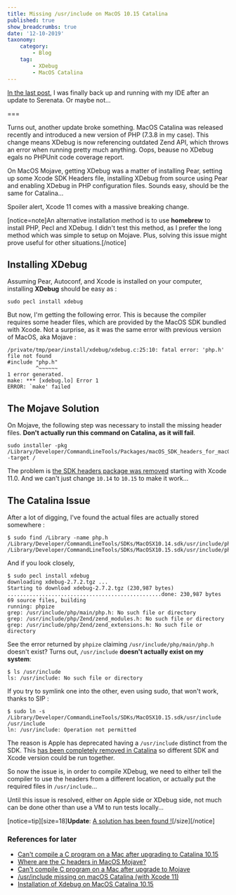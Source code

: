 ```yaml
---
title: Missing /usr/include on MacOS 10.15 Catalina
published: true
show_breadcrumbs: true
date: '12-10-2019'
taxonomy:
    category:
        - Blog
    tag:
        - XDebug
        - MacOS Catalina
---
```


[In the last post](/blog/serenata-phpstan), I was finally back up and running with my IDE after an update to Serenata. Or maybe not...

===

Turns out, another update broke something. MacOS Catalina was released recently and introduced a new version of PHP (7.3.8 in my case). This change means XDebug is now referencing outdated Zend API, which throws an error when running pretty much anything. Oops, beause no XDebug egals no PHPUnit code coverage report.

On MacOS Mojave, getting XDebug was a matter of installing Pear, setting up some Xcode SDK Headers file, installing XDebug from source using Pear and enabling XDebug in PHP configuration files. Sounds easy, should be the same for Catalina...

Spoiler alert, Xcode 11 comes with a massive breaking change.

[notice=note]An alternative installation method is to use **homebrew** to install PHP, Pecl and XDebug. I didn't test this method, as I prefer the long method which was simple to setup on Mojave. Plus, solving this issue might prove useful for other situations.[/notice]


## Installing XDebug

Assuming Pear, Autoconf, and Xcode is installed on your computer, installing **XDebug** should be easy as :

```
sudo pecl install xdebug
```

But now, I'm getting the following error. This is because the compiler requires some header files, which are provided by the MacOS SDK bundled with Xcode. Not a surprise, as it was the same error with previous version of MacOS, aka Mojave :

```
/private/tmp/pear/install/xdebug/xdebug.c:25:10: fatal error: 'php.h' file not found
#include "php.h"
         ^~~~~~~
1 error generated.
make: *** [xdebug.lo] Error 1
ERROR: `make' failed
```

## The Mojave Solution

On Mojave, the following step was necessary to install the missing header files. **Don't actually run this command on Catalina, as it will fail**.

```
sudo installer -pkg /Library/Developer/CommandLineTools/Packages/macOS_SDK_headers_for_macOS_10.14.pkg -target /
```

The problem is [the SDK headers package was removed](https://apple.stackexchange.com/q/372032) starting with Xcode 11.0. And we can't just change `10.14` to `10.15` to make it work...

## The Catalina Issue

After a lot of digging, I've found the actual files are actually stored somewhere :

```
$ sudo find /Library -name php.h
/Library/Developer/CommandLineTools/SDKs/MacOSX10.14.sdk/usr/include/php/main/php.h
/Library/Developer/CommandLineTools/SDKs/MacOSX10.15.sdk/usr/include/php/main/php.h
```

And if you look closely,

```
$ sudo pecl install xdebug
downloading xdebug-2.7.2.tgz ...
Starting to download xdebug-2.7.2.tgz (230,987 bytes)
.................................................done: 230,987 bytes
69 source files, building
running: phpize
grep: /usr/include/php/main/php.h: No such file or directory
grep: /usr/include/php/Zend/zend_modules.h: No such file or directory
grep: /usr/include/php/Zend/zend_extensions.h: No such file or directory
```

See the error returned by `phpize` claiming `/usr/include/php/main/php.h` doesn't exist? Turns out, `/usr/include` **doesn't actually exist on my system**:

```
$ ls /usr/include
ls: /usr/include: No such file or directory
```

If you try to symlink one into the other, even using sudo, that won't work, thanks to SIP :

```
$ sudo ln -s /Library/Developer/CommandLineTools/SDKs/MacOSX10.15.sdk/usr/include /usr/include
ln: /usr/include: Operation not permitted
```

The reason is Apple has deprecated having a `/usr/include` distinct from the SDK. This [has been completely removed in Catalina](https://apple.stackexchange.com/q/372032) so different SDK and Xcode version could be run together.

So now the issue is, in order to compile XDebug, we need to either tell the compiler to use the headers from a different location, or actually put the required files in `/usr/include`...

Until this issue is resolved, either on Apple side or XDebug side, not much can be done other than use a VM to run tests locally...

[notice=tip][size=18]**Update**: [A solution has been found !](/blog/xdebug-catalina)[/size][/notice]

### References for later
- [Can't compile a C program on a Mac after upgrading to Catalina 10.15](https://stackoverflow.com/questions/58278260/cant-compile-a-c-program-on-a-mac-after-upgrading-to-catalina-10-15)
- [Where are the C headers in MacOS Mojave?](https://stackoverflow.com/a/53171665/445757)
- [Can't compile C program on a Mac after upgrade to Mojave](https://stackoverflow.com/questions/52509602/cant-compile-c-program-on-a-mac-after-upgrade-to-mojave)
- [/usr/include missing on macOS Catalina (with Xcode 11)](https://apple.stackexchange.com/questions/372032/usr-include-missing-on-macos-catalina-with-xcode-11#_=_)
- [Installation of Xdebug on MacOS Catalina 10.15](https://stackoverflow.com/questions/58317736/installation-of-xdebug-on-macos-catalina-10-15)
